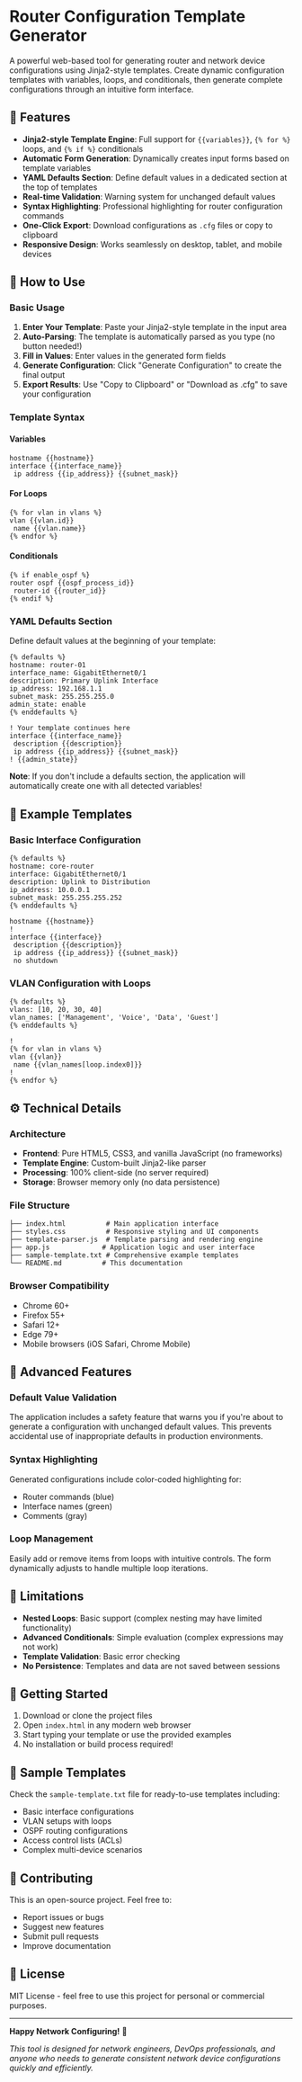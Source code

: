# Router Configuration Template Generator

A powerful web-based tool for generating router and network device configurations using Jinja2-style templates. Create dynamic configuration templates with variables, loops, and conditionals, then generate complete configurations through an intuitive form interface.

## 🚀 Features

- **Jinja2-style Template Engine**: Full support for `{{variables}}`, `{% for %}` loops, and `{% if %}` conditionals
- **Automatic Form Generation**: Dynamically creates input forms based on template variables
- **YAML Defaults Section**: Define default values in a dedicated section at the top of templates
- **Real-time Validation**: Warning system for unchanged default values
- **Syntax Highlighting**: Professional highlighting for router configuration commands
- **One-Click Export**: Download configurations as `.cfg` files or copy to clipboard
- **Responsive Design**: Works seamlessly on desktop, tablet, and mobile devices

## 📖 How to Use

### Basic Usage

1. **Enter Your Template**: Paste your Jinja2-style template in the input area
2. **Auto-Parsing**: The template is automatically parsed as you type (no button needed!)
3. **Fill in Values**: Enter values in the generated form fields
4. **Generate Configuration**: Click "Generate Configuration" to create the final output
5. **Export Results**: Use "Copy to Clipboard" or "Download as .cfg" to save your configuration

### Template Syntax

#### Variables
```jinja2
hostname {{hostname}}
interface {{interface_name}}
 ip address {{ip_address}} {{subnet_mask}}
```

#### For Loops
```jinja2
{% for vlan in vlans %}
vlan {{vlan.id}}
 name {{vlan.name}}
{% endfor %}
```

#### Conditionals
```jinja2
{% if enable_ospf %}
router ospf {{ospf_process_id}}
 router-id {{router_id}}
{% endif %}
```

### YAML Defaults Section

Define default values at the beginning of your template:

```jinja2
{% defaults %}
hostname: router-01
interface_name: GigabitEthernet0/1
description: Primary Uplink Interface
ip_address: 192.168.1.1
subnet_mask: 255.255.255.0
admin_state: enable
{% enddefaults %}

! Your template continues here
interface {{interface_name}}
 description {{description}}
 ip address {{ip_address}} {{subnet_mask}}
! {{admin_state}}
```

**Note**: If you don't include a defaults section, the application will automatically create one with all detected variables!

## 🎯 Example Templates

### Basic Interface Configuration
```jinja2
{% defaults %}
hostname: core-router
interface: GigabitEthernet0/1
description: Uplink to Distribution
ip_address: 10.0.0.1
subnet_mask: 255.255.255.252
{% enddefaults %}

hostname {{hostname}}
!
interface {{interface}}
 description {{description}}
 ip address {{ip_address}} {{subnet_mask}}
 no shutdown
```

### VLAN Configuration with Loops
```jinja2
{% defaults %}
vlans: [10, 20, 30, 40]
vlan_names: ['Management', 'Voice', 'Data', 'Guest']
{% enddefaults %}

!
{% for vlan in vlans %}
vlan {{vlan}}
 name {{vlan_names[loop.index0]}}
!
{% endfor %}
```

## ⚙️ Technical Details

### Architecture
- **Frontend**: Pure HTML5, CSS3, and vanilla JavaScript (no frameworks)
- **Template Engine**: Custom-built Jinja2-like parser
- **Processing**: 100% client-side (no server required)
- **Storage**: Browser memory only (no data persistence)

### File Structure
```
├── index.html          # Main application interface
├── styles.css          # Responsive styling and UI components
├── template-parser.js  # Template parsing and rendering engine
├── app.js             # Application logic and user interface
├── sample-template.txt # Comprehensive example templates
└── README.md          # This documentation
```

### Browser Compatibility
- Chrome 60+
- Firefox 55+ 
- Safari 12+
- Edge 79+
- Mobile browsers (iOS Safari, Chrome Mobile)

## 🔧 Advanced Features

### Default Value Validation
The application includes a safety feature that warns you if you're about to generate a configuration with unchanged default values. This prevents accidental use of inappropriate defaults in production environments.

### Syntax Highlighting
Generated configurations include color-coded highlighting for:
- Router commands (blue)
- Interface names (green)
- Comments (gray)

### Loop Management
Easily add or remove items from loops with intuitive controls. The form dynamically adjusts to handle multiple loop iterations.

## 🚦 Limitations

- **Nested Loops**: Basic support (complex nesting may have limited functionality)
- **Advanced Conditionals**: Simple evaluation (complex expressions may not work)
- **Template Validation**: Basic error checking
- **No Persistence**: Templates and data are not saved between sessions

## 🚀 Getting Started

1. Download or clone the project files
2. Open `index.html` in any modern web browser
3. Start typing your template or use the provided examples
4. No installation or build process required!

## 📝 Sample Templates

Check the `sample-template.txt` file for ready-to-use templates including:
- Basic interface configurations
- VLAN setups with loops
- OSPF routing configurations
- Access control lists (ACLs)
- Complex multi-device scenarios

## 🤝 Contributing

This is an open-source project. Feel free to:
- Report issues or bugs
- Suggest new features
- Submit pull requests
- Improve documentation

## 📄 License

MIT License - feel free to use this project for personal or commercial purposes.

---

**Happy Network Configuring!** 🎯

*This tool is designed for network engineers, DevOps professionals, and anyone who needs to generate consistent network device configurations quickly and efficiently.*
